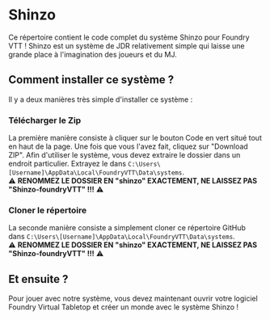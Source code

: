 # Shinzo

Ce répertoire contient le code complet du système Shinzo pour Foundry VTT !
Shinzo est un système de JDR relativement simple qui laisse une grande place à l'imagination des joueurs et du MJ.

## Comment installer ce système ?

Il y a deux manières très simple d'installer ce système : 

### Télécharger le Zip

La première manière consiste à cliquer sur le bouton Code en vert situé tout en haut de la page. Une fois que vous l'avez fait, cliquez sur "Download ZIP".
Afin d'utiliser le système, vous devez extraire le dossier dans un endroit particulier. Extrayez le dans `C:\Users\[Username]\AppData\Local\FoundryVTT\Data\systems`.
</br>
⚠️ **RENOMMEZ LE DOSSIER EN "shinzo" EXACTEMENT, NE LAISSEZ PAS "Shinzo-foundryVTT" !!!** ⚠️

### Cloner le répertoire

La seconde manière consiste a simplement cloner ce répertoire GitHub dans `C:\Users\[Username]\AppData\Local\FoundryVTT\Data\systems`.
</br>
⚠️ **RENOMMEZ LE DOSSIER EN "shinzo" EXACTEMENT, NE LAISSEZ PAS "Shinzo-foundryVTT" !!!** ⚠️

## Et ensuite ?

Pour jouer avec notre système, vous devez maintenant ouvrir votre logiciel Foundry Virtual Tabletop et créer un monde avec le système Shinzo !
